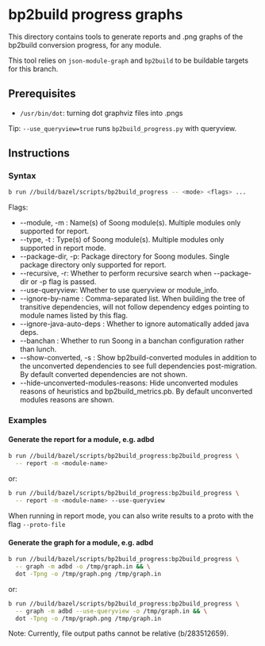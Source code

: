 # bp2build progress graphs

This directory contains tools to generate reports and .png graphs of the
bp2build conversion progress, for any module.

This tool relies on `json-module-graph` and `bp2build` to be buildable targets
for this branch.

## Prerequisites

* `/usr/bin/dot`: turning dot graphviz files into .pngs

Tip: `--use_queryview=true` runs `bp2build_progress.py` with queryview.

## Instructions

### Syntax

```sh
b run //build/bazel/scripts/bp2build_progress -- <mode> <flags> ...
```

Flags:

* --module, -m : Name(s) of Soong module(s). Multiple modules only supported for report.
* --type, -t : Type(s) of Soong module(s). Multiple modules only supported in report mode.
* --package-dir, -p: Package directory for Soong modules. Single package directory only supported for report.
* --recursive, -r: Whether to perform recursive search when --package-dir or -p flag is passed.
* --use-queryview: Whether to use queryview or module_info.
* --ignore-by-name : Comma-separated list. When building the tree of transitive dependencies, will not follow dependency edges pointing to module names listed by this flag.
* --ignore-java-auto-deps : Whether to ignore automatically added java deps.
* --banchan : Whether to run Soong in a banchan configuration rather than lunch.
* --show-converted, -s : Show bp2build-converted modules in addition to the unconverted dependencies to see full dependencies post-migration. By default converted dependencies are not shown.
* --hide-unconverted-modules-reasons: Hide unconverted modules reasons of heuristics and bp2build_metrics.pb. By default unconverted modules reasons are shown.

### Examples

#### Generate the report for a module, e.g. adbd

```sh
b run //build/bazel/scripts/bp2build_progress:bp2build_progress \
  -- report -m <module-name>
```

or:

```sh
b run //build/bazel/scripts/bp2build_progress:bp2build_progress \
  -- report -m <module-name> --use-queryview
```

When running in report mode, you can also write results to a proto with the flag
`--proto-file`

#### Generate the graph for a module, e.g. adbd

```sh
b run //build/bazel/scripts/bp2build_progress:bp2build_progress \
  -- graph -m adbd -o /tmp/graph.in && \
  dot -Tpng -o /tmp/graph.png /tmp/graph.in
```

or:

```sh
b run //build/bazel/scripts/bp2build_progress:bp2build_progress \
  -- graph -m adbd --use-queryview -o /tmp/graph.in && \
  dot -Tpng -o /tmp/graph.png /tmp/graph.in
```
Note: Currently, file output paths cannot be relative (b/283512659).
